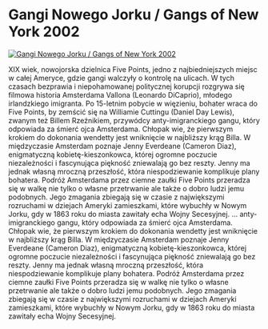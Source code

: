 Gangi Nowego Jorku / Gangs of New York 2002 
=============
[![Gangi Nowego Jorku / Gangs of New York 2002 ](http://vidos.pl/images/player.gif)](http://vidos.pl/gangi-nowego-jorku-gangs-of-new-york-2002)

 XIX wiek, nowojorska dzielnica Five Points, jedno z najbiedniejszych miejsc w całej Ameryce, gdzie gangi walczyły o kontrolę na ulicach. W tych czasach bezprawia i niepohamowanej politycznej korupcji rozgrywa się filmowa historia Amsterdama Vallona (Leonardo DiCaprio), młodego irlandzkiego imigranta. Po 15-letnim pobycie w więzieniu, bohater wraca do Five Points, by zemścić się na Williamie Cuttingu (Daniel Day Lewis), zwanym też Billem Rzeźnikiem, przywódcy anty-imigranckiego gangu, który odpowiada za śmierć ojca Amsterdama. Chłopak wie, że pierwszym krokiem do dokonania wendetty jest wniknięcie w najbliższy krąg Billa. W międzyczasie Amsterdam poznaje Jenny Everdeane (Cameron Diaz), enigmatyczną kobietę-kieszonkowca, której ogromne poczucie niezależności i fascynująca piękność zniewalają go bez reszty. Jenny ma jednak własną mroczną przeszłość, która niespodziewanie komplikuje plany bohatera. Podróż Amsterdama przez ciemne zaułki Five Points przeradza się w walkę nie tylko o własne przetrwanie ale także o dobro ludzi jemu podobnych. Jego zmagania zbiegają się w czasie z największymi rozruchami w dziejach Ameryki zamieszkami, które wybuchły w Nowym Jorku, gdy w 1863 roku do miasta zawitały echa Wojny Secesyjnej.   ... anty-imigranckiego gangu, który odpowiada za śmierć ojca Amsterdama. Chłopak wie, że pierwszym krokiem do dokonania wendetty jest wniknięcie w najbliższy krąg Billa. W międzyczasie Amsterdam poznaje Jenny Everdeane (Cameron Diaz), enigmatyczną kobietę-kieszonkowca, której ogromne poczucie niezależności i fascynująca piękność zniewalają go bez reszty. Jenny ma jednak własną mroczną przeszłość, która niespodziewanie komplikuje plany bohatera. Podróż Amsterdama przez ciemne zaułki Five Points przeradza się w walkę nie tylko o własne przetrwanie ale także o dobro ludzi jemu podobnych. Jego zmagania zbiegają się w czasie z największymi rozruchami w dziejach Ameryki zamieszkami, które wybuchły w Nowym Jorku, gdy w 1863 roku do miasta zawitały echa Wojny Secesyjnej.
